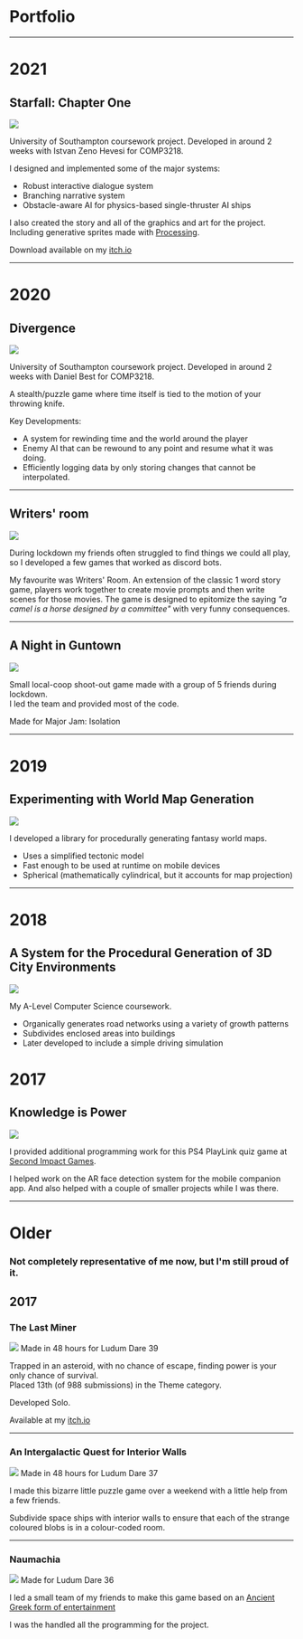 # Portfolio

---

# 2021

## Starfall: Chapter One
<img src="images/starfall.jpg?raw=true"/>


University of Southampton coursework project. Developed in around 2 weeks with Istvan Zeno Hevesi for COMP3218.

I designed and implemented some of the major systems:
* Robust interactive dialogue system
* Branching narrative system
* Obstacle-aware AI for physics-based single-thruster AI ships

I also created the story and all of the graphics and art for the project. Including generative sprites made with [Processing](https://processing.org/).

Download available on my [itch.io](https://bluellama.itch.io/starfall-chapter-1)

---

# 2020
## Divergence
<img src="images/divergence.JPG?raw=true"/>

University of Southampton coursework project. Developed in around 2 weeks with Daniel Best for COMP3218.

A stealth/puzzle game where time itself is tied to the motion of your throwing knife.

Key Developments:
* A system for rewinding time and the world around the player
 * Enemy AI that can be rewound to any point and resume what it was doing.
 * Efficiently logging data by only storing changes that cannot be interpolated.

---

## Writers' room
<img src="images/writersroom.JPG?raw=true"/>

During lockdown my friends often struggled to find things we could all play, so I developed a few games that worked as discord bots.

My favourite was Writers' Room. An extension of the classic 1 word story game, players work together to create movie prompts and then write scenes for those movies. The game is designed to epitomize the saying *"a camel is a horse designed by a committee"* with very funny consequences.

---

## A Night in Guntown
<img src="images/guntown.png?raw=true"/>

Small local-coop shoot-out game made with a group of 5 friends during lockdown.  
I led the team and provided most of the code.

Made for Major Jam: Isolation


---
# 2019

## Experimenting with World Map Generation

<img src="images/map.png?raw=true"/>

I developed a library for procedurally generating fantasy world maps.
* Uses a simplified tectonic model
* Fast enough to be used at runtime on mobile devices
* Spherical (mathematically cylindrical, but it accounts for map projection)

---
# 2018
## A System for the Procedural Generation of 3D City Environments

<img src="images/city.png?raw=true"/>

My A-Level Computer Science coursework.
* Organically generates road networks using a variety of growth patterns
* Subdivides enclosed areas into buildings
* Later developed to include a simple driving simulation

# 2017
## Knowledge is Power
<img src="images/knowledge-is-power.jpg?raw=true"/>

I provided additional programming work for this PS4 PlayLink quiz game at [Second Impact Games](https://www.secondimpactgames.com/).

I helped work on the AR face detection system for the mobile companion app. And also helped with a couple of smaller projects while I was there.

---
# Older

### Not completely representative of me now, but I'm still proud of it.

## 2017

### The Last Miner
<img src="images/tlm.JPG?raw=true"/>
Made in 48 hours for Ludum Dare 39

Trapped in an asteroid, with no chance of escape, finding power is your only chance of survival.  
Placed 13th (of 988 submissions) in the Theme category.

Developed Solo.

Available at my [itch.io](https://bluellama.itch.io/the-last-miner)

---

### An Intergalactic Quest for Interior Walls
<img src="images/iqiw.PNG?raw=true"/>
Made in 48 hours for Ludum Dare 37

I made this bizarre little puzzle game over a weekend with a little help from a few friends.

Subdivide space ships with interior walls to ensure that each of the strange coloured blobs is in a colour-coded room.

---

### Naumachia
<img src="images/naumachia.jpg?raw=true"/>
Made for Ludum Dare 36

I led a small team of my friends to make this game based on an [Ancient Greek form of entertainment](https://en.wikipedia.org/wiki/Naumachia)

I was the handled all the programming for the project.
